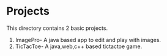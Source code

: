 # Projects

This directory contains 2 basic projects.

1. ImagePro- A java based app to edit and play with images.
2. TicTacToe- A java,web,c++ based tictactoe game.
